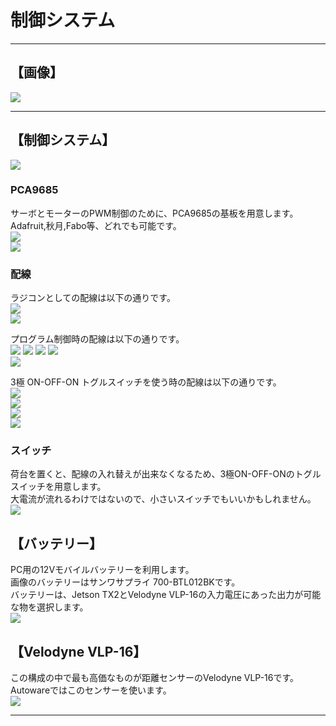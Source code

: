 # 制御システム
<hr>

## 【画像】
![](./img/control1.jpg)
<hr>

## 【制御システム】
![](./img/cable4.png)


### PCA9685
サーボとモーターのPWM制御のために、PCA9685の基板を用意します。<br>
Adafruit,秋月,Fabo等、どれでも可能です。<br>
![](./img/pca9685-1.jpg)<br>
![](./img/pca9685-2.jpg)<br>


### 配線
ラジコンとしての配線は以下の通りです。<br>
![](./img/eagle_tt02-01d-kga156-n4-spec01.jpg)<br>
![](./img/cable1.png)<br>

プログラム制御時の配線は以下の通りです。<br>
![](./img/control1.jpg)
![](./img/control2.jpg)
![](./img/control3.jpg)
![](./img/cable2.png)<br>
![](./img/cable3.png)<br>

3極 ON-OFF-ON トグルスイッチを使う時の配線は以下の通りです。<br>
![](./img/plate3.jpg)<br>
![](./img/cable4.png)<br>
![](./img/switch1.jpg)<br>
![](./img/switch2.jpg)<br>


### スイッチ
荷台を置くと、配線の入れ替えが出来なくなるため、3極ON-OFF-ONのトグルスイッチを用意します。<br>
大電流が流れるわけではないので、小さいスイッチでもいいかもしれません。<br>
![](./img/plate3.jpg)<br>


## 【バッテリー】
PC用の12Vモバイルバッテリーを利用します。<br>
画像のバッテリーはサンワサプライ 700-BTL012BKです。<br>
バッテリーは、Jetson TX2とVelodyne VLP-16の入力電圧にあった出力が可能な物を選択します。<br>
![](./img/battery1.jpg)<br>

## 【Velodyne VLP-16】
この構成の中で最も高価なものが距離センサーのVelodyne VLP-16です。<br>
Autowareではこのセンサーを使います。<br>
![](./img/battery1.jpg)<br>


<hr>
